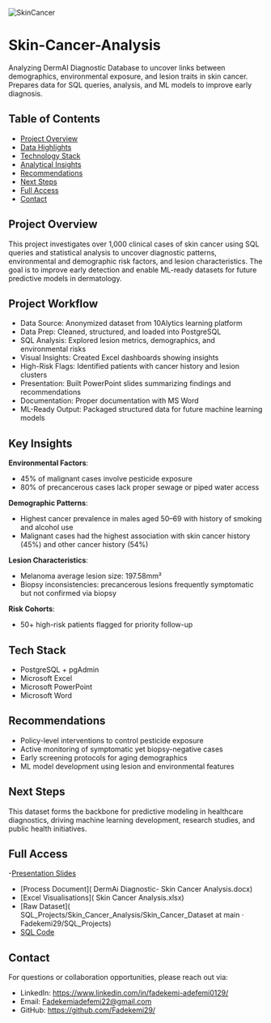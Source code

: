 
![SkinCancer](https://github.com/user-attachments/assets/68b4e44f-5f54-4a66-a1f9-2852fcfda379)

# Skin-Cancer-Analysis
Analyzing DermAI Diagnostic Database to uncover links between demographics, environmental exposure, and lesion traits in skin cancer. Prepares data for SQL queries, analysis, and ML models to improve early diagnosis.

## Table of Contents
- [Project Overview](#project-overview)
- [Data Highlights](#data-highlights)
- [Technology Stack](#tech-stack)
- [Analytical Insights](#analytical-insights)
- [Recommendations](#recommendations)
- [Next Steps](#next-steps)
- [Full Access](#Full-Access)
- [Contact](#contact)

## Project Overview
This project investigates over 1,000 clinical cases of skin cancer using SQL queries and statistical analysis to uncover diagnostic patterns, environmental and demographic risk factors, and lesion characteristics. The goal is to improve early detection and enable ML-ready datasets for future predictive models in dermatology.

 ## Project Workflow
- Data Source: Anonymized dataset from 10Alytics learning platform
- Data Prep: Cleaned, structured, and loaded into PostgreSQL
- SQL Analysis: Explored lesion metrics, demographics, and environmental risks
- Visual Insights: Created Excel dashboards showing insights
- High-Risk Flags: Identified patients with cancer history and lesion clusters
- Presentation: Built PowerPoint slides summarizing findings and recommendations
- Documentation: Proper documentation with MS Word
- ML-Ready Output: Packaged structured data for future machine learning models


## Key Insights

**Environmental Factors**:
- 45% of malignant cases involve pesticide exposure
- 80% of precancerous cases lack proper sewage or piped water access


**Demographic Patterns**:
- Highest cancer prevalence in males aged 50–69 with history of smoking and alcohol use
- Malignant cases had the highest association with skin cancer history (45%) and other cancer history (54%)


**Lesion Characteristics**:
- Melanoma average lesion size: 197.58mm²
- Biopsy inconsistencies: precancerous lesions frequently symptomatic but not confirmed via biopsy


**Risk Cohorts**:
- 50+ high-risk patients flagged for priority follow-up


## Tech Stack
- PostgreSQL + pgAdmin
- Microsoft Excel
- Microsoft PowerPoint
- Microsoft Word


## Recommendations
- Policy-level interventions to control pesticide exposure
- Active monitoring of symptomatic yet biopsy-negative cases
- Early screening protocols for aging demographics
- ML model development using lesion and environmental features


## Next Steps
This dataset forms the backbone for predictive modeling in healthcare diagnostics, driving machine learning development, research studies, and public health initiatives.


## Full Access 

-[Presentation Slides]( https://view.officeapps.live.com/op/view.aspx?src=https%3A%2F%2Fraw.githubusercontent.com%2FFadekemi29%2FSQL_Projects%2Frefs%2Fheads%2Fmain%2FSkin_Cancer_Analysis%2FSkin%2520Cancer%2520Analysis%2520PPTX.pptx&wdOrigin=BROWSELINK)
- [Process Document]( DermAi Diagnostic- Skin Cancer Analysis.docx)
- [Excel Visualisations]( Skin Cancer Analysis.xlsx)
- [Raw Dataset]( SQL_Projects/Skin_Cancer_Analysis/Skin_Cancer_Dataset at main · Fadekemi29/SQL_Projects) 
- [SQL Code]( https://github.com/Fadekemi29/SQL_Projects/blob/main/Skin_Cancer_Analysis/DermAI%20SQL.sql)


## Contact

For questions or collaboration opportunities, please reach out via:
- LinkedIn: https://www.linkedin.com/in/fadekemi-adefemi0129/
- Email: Fadekemiadefemi22@gmail.com
- GitHub: https://github.com/Fadekemi29/

